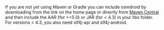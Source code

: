 
If you are not yet using Maven or Gradle you can include osmdroid by downloading from the link on the home page or directly from [Maven Central](https://oss.sonatype.org/content/groups/public/org/osmdroid/) and then include the AAR (for >=5.0) or JAR (for < 4.3) in your libs folder. For versions < 4.3, you also need slf4j-api and slf4j-android.